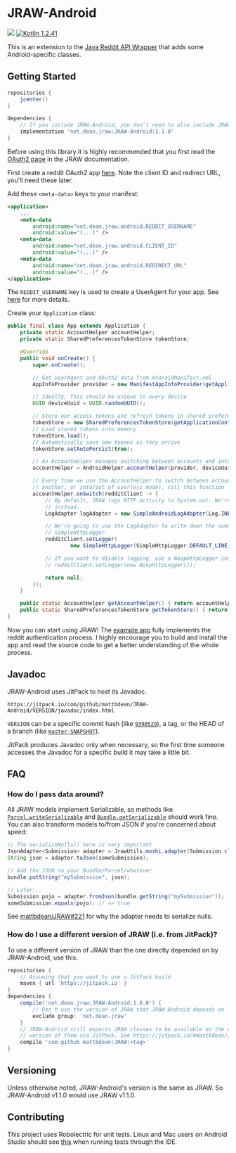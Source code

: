 # JRAW-Android

[![](https://jitpack.io/v/mueea001/JRAW-Android.svg)](https://jitpack.io/#mueea001/JRAW-Android)
[![Kotlin 1.2.41](https://img.shields.io/badge/Kotlin-1.2.41-blue.svg)](http://kotlinlang.org)
<!--[![travis-ci build status](https://img.shields.io/travis/mattbdean/JRAW-Android.svg)](https://travis-ci.org/mattbdean/JRAW-Android)
[![Latest release](https://img.shields.io/github/release/mattbdean/JRAW.svg)](https://bintray.com/thatjavanerd/maven/JRAW-Android/_latestVersion)
[![Codecov](https://img.shields.io/codecov/c/github/mattbdean/JRAW-Android.svg)](https://codecov.io/gh/mattbdean/JRAW-Android)-->

This is an extension to the [Java Reddit API Wrapper](https://github.com/mueea001/JRAW) that adds some Android-specific classes.

## Getting Started

```groovy
repositories {
    jcenter()
}

dependencies {
    // If you include JRAW-Android, you don't need to also include JRAW.
    implementation 'net.dean.jraw:JRAW-Android:1.1.0'
}
```

Before using this library it is highly recommended that you first read the [OAuth2 page](https://mattbdean.gitbooks.io/jraw/oauth2.html) in the JRAW documentation.

First create a reddit OAuth2 app [here](https://www.reddit.com/prefs/apps). Note the client ID and redirect URL, you'll need these later.

Add these `<meta-data>` keys to your manifest:

```xml
<application>
    ...
    <meta-data
        android:name="net.dean.jraw.android.REDDIT_USERNAME"
        android:value="(...)" />
    <meta-data
        android:name="net.dean.jraw.android.CLIENT_ID"
        android:value="(...)" />
    <meta-data
        android:name="net.dean.jraw.android.REDIRECT_URL"
        android:value="(...)" />
</application>
```

The `REDDIT_USERNAME` key is used to create a UserAgent for your app. See [here](https://github.com/mattbdean/JRAW-Android/blob/master/lib/src/main/kotlin/net/dean/jraw/android/ManifestAppInfoProvider.kt) for more details.

Create your `Application` class:

```java
public final class App extends Application {
    private static AccountHelper accountHelper;
    private static SharedPreferencesTokenStore tokenStore;

    @Override
    public void onCreate() {
        super.onCreate();

        // Get UserAgent and OAuth2 data from AndroidManifest.xml
        AppInfoProvider provider = new ManifestAppInfoProvider(getApplicationContext());

        // Ideally, this should be unique to every device
        UUID deviceUuid = UUID.randomUUID();

        // Store our access tokens and refresh tokens in shared preferences
        tokenStore = new SharedPreferencesTokenStore(getApplicationContext());
        // Load stored tokens into memory
        tokenStore.load();
        // Automatically save new tokens as they arrive
        tokenStore.setAutoPersist(true);

        // An AccountHelper manages switching between accounts and into/out of userless mode.
        accountHelper = AndroidHelper.accountHelper(provider, deviceUuid, tokenStore);

        // Every time we use the AccountHelper to switch between accounts (from one account to
        // another, or into/out of userless mode), call this function
        accountHelper.onSwitch(redditClient -> {
            // By default, JRAW logs HTTP activity to System.out. We're going to use Log.i()
            // instead.
            LogAdapter logAdapter = new SimpleAndroidLogAdapter(Log.INFO);

            // We're going to use the LogAdapter to write down the summaries produced by
            // SimpleHttpLogger
            redditClient.setLogger(
                    new SimpleHttpLogger(SimpleHttpLogger.DEFAULT_LINE_LENGTH, logAdapter));

            // If you want to disable logging, use a NoopHttpLogger instead:
            // redditClient.setLogger(new NoopHttpLogger());

            return null;
        });
    }

    public static AccountHelper getAccountHelper() { return accountHelper; }
    public static SharedPreferencesTokenStore getTokenStore() { return tokenStore; }
}
```

Now you can start using JRAW! The [example app](https://github.com/mattbdean/JRAW-Android/tree/master/example-app) fully implements the reddit authentication process. I highly encourage you to build and install the app and read the source code to get a better understanding of the whole process.

## Javadoc

JRAW-Android uses JitPack to host its Javadoc.

```
https://jitpack.io/com/github/mattbdean/JRAW-Android/VERSION/javadoc/index.html
```

`VERSION` can be a specific commit hash (like [`9390529`](https://jitpack.io/com/github/mattbdean/JRAW-Android/9390529/javadoc/index.html)), a tag, or the HEAD of a branch (like [`master-SNAPSHOT`](https://jitpack.io/com/github/mattbdean/JRAW-Android/master-SNAPSHOT/javadoc/index.html)).

JitPack produces Javadoc only when necessary, so the first time someone accesses the Javadoc for a specific build it may take a little bit.

## FAQ

### How do I pass data around?

All JRAW models implement Serializable, so methods like [`Parcel.writeSerializable`](https://developer.android.com/reference/android/os/Parcel.html#writeSerializable(java.io.Serializable)) and [`Bundle.getSerializable`](https://developer.android.com/reference/android/os/Bundle.html#getParcelable(java.lang.String)) should work fine. You can also transform models to/from JSON if you're concerned about speed:

```java
// The serializeNulls() here is very important
JsonAdapter<Submission> adapter = JrawUtils.moshi.adapter(Submission.class).serializeNulls();
String json = adapter.toJson(someSubmission);

// Add the JSON to your Bundle/Parcel/whatever
bundle.putString("mySubmission", json);

// Later...
Submission pojo = adapter.fromJson(bundle.getString("mySubmission"));
someSubmission.equals(pojo); // => true
```

See [mattbdean/JRAW#221](https://github.com/mattbdean/JRAW/issues/221) for why the adapter needs to serialize nulls.

### How do I use a different version of JRAW (i.e. from JitPack)?

To use a different version of JRAW than the one directly depended on by JRAW-Android, use this:

```groovy
repositories {
    // Assuming that you want to use a JitPack build
    maven { url 'https://jitpack.io' }
}
dependencies {
    compile('net.dean.jraw:JRAW-Android:1.0.0') {
        // Don't use the version of JRAW that JRAW-Android depends on
        exclude group: 'net.dean.jraw'
    }
    // JRAW-Android still expects JRAW classes to be available on the classpath. Include a specific
    // version of them via JitPack. See https://jitpack.io/#mattbdean/JRAW for more information.
    compile 'com.github.mattbdean:JRAW:<tag>'
}
```

## Versioning

Unless otherwise noted, JRAW-Android's version is the same as JRAW. So JRAW-Android v1.1.0 would use JRAW v1.1.0.

## Contributing

This project uses Robolectric for unit tests. Linux and Mac users on Android Studio should see [this](http://robolectric.org/getting-started/#note-for-linux-and-mac-users) when running tests through the IDE.
